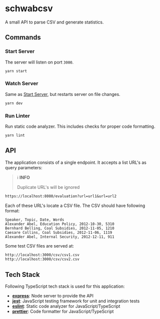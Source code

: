 # schwabcsv

A small API to parse CSV and generate statistics.

## Commands

### Start Server

The server will listen on port `3000`.

```sh
yarn start
```

### Watch Server

Same as [Start Server](#start-server), but restarts server on file changes.

```sh
yarn dev
```

### Run Linter

Run static code analyzer. This includes checks for proper code formatting.

```sh
yarn lint
```

## API

The application consists of a single endpoint. It accepts a list URL's as query parameters:

> ℹ️ **INFO**
>
> Duplicate URL's will be ignored

```txt
https://localhost:8080/evaluation?url=url1&url=url2
```

Each of these URL's locate a CSV file. The CSV should have following format:

```csv
Speaker, Topic, Date, Words
Alexander Abel, Education Policy, 2012-10-30, 5310
Bernhard Belling, Coal Subsidies, 2012-11-05, 1210
Caesare Collins, Coal Subsidies, 2012-11-06, 1119
Alexander Abel, Internal Security, 2012-12-11, 911
```

Some test CSV files are served at:

```txt
http://localhost:3000/csv/csv1.csv
http://localhost:3000/csv/csv2.csv
```

## Tech Stack

Following TypeScript tech stack is used for this application:

- **[express](https://expressjs.com/)**: Node server to provide the API
- **[jest](https://jestjs.io/)**: JavaScript testing framework for unit and integration tests
- **[eslint](https://eslint.org/)**: Static code analyzer for JavaScript/TypeScript
- **[prettier](https://jestjs.io/)**: Code formatter for JavaScript/TypeScript
